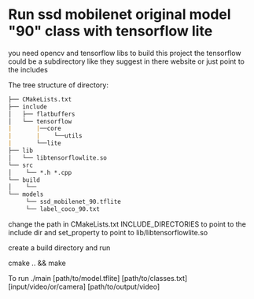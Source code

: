 # Run ssd mobilenet original model "90" class with tensorflow lite



you need opencv and tensorflow libs to build this project
the tensorflow could be a subdirectory like they suggest in there website or just point to the includes

The tree structure of directory:
```md
├── CMakeLists.txt
├── include
│   ├── flatbuffers
│   └── tensorflow
|       |──core
|       |    └──utils
|       └──lite
├── lib
│   └── libtensorflowlite.so
└── src
│    └── *.h *.cpp
└── build
│    └── 
└── models
     └── ssd_mobilenet_90.tflite
     └── label_coco_90.txt

```
change the path in CMakeLists.txt
INCLUDE_DIRECTORIES to point to the include dir and 
set_property to point to lib/libtensorflowlite.so


create a build directory and run 

cmake .. && make

To run 
./main [path/to/model.tflite] [path/to/classes.txt] [input/video/or/camera] [path/to/output/video] 